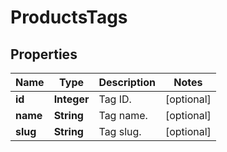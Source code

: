 

# ProductsTags


## Properties

Name | Type | Description | Notes
------------ | ------------- | ------------- | -------------
**id** | **Integer** | Tag ID. |  [optional]
**name** | **String** | Tag name. |  [optional]
**slug** | **String** | Tag slug. |  [optional]



